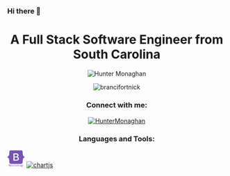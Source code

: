 ### Hi there 👋
<h1 align="center" src="https://monaghanhc.github.io there! I'm Hunter Monaghan</h1> <h3 align="center">A Full Stack Software Engineer from South Carolina</h3> <!-- <h4 align='center'>Music, traveling, family, and friends</h4> --> <p align="center"> <img src="https://komarev.com/ghpvc/?username=monaghanhc&label=Profile%20views&color=0e75b6&style=flat" alt="Hunter Monaghan" /> </p>  <p align="center"><img src="https://github-profile-trophy.vercel.app/?username=monaghanhc&row=1&column=4&rank=S,SS,SSS,SECRET,AA,AAA,B,C" alt="brancifortnick" /></a> </p>   <h3 align="center">Connect with me:</h3> <p align="center"> <a href="https://www.linkedin.com/in/hunter-monaghan-7b039a130/" target="blank"><img align="center" src="https://raw.githubusercontent.com/rahuldkjain/github-profile-readme-generator/master/src/images/icons/Social/linked-in-alt.svg" alt="HunterMonaghan" height="75" width="75" /></a> </p>  <h3 align="center">Languages and Tools:</h3> <p align="left"> 
<img src="https://raw.githubusercontent.com/devicons/devicon/master/icons/bootstrap/bootstrap-plain-wordmark.svg" alt="bootstrap" width="40" height="40"/> 
</a> 
<a href="https://www.chartjs.org" target="_blank"> 
<img src="https://www.chartjs.org/media/logo-title.svg" alt="chartjs" width="40" height="40"/> 
</a> 
